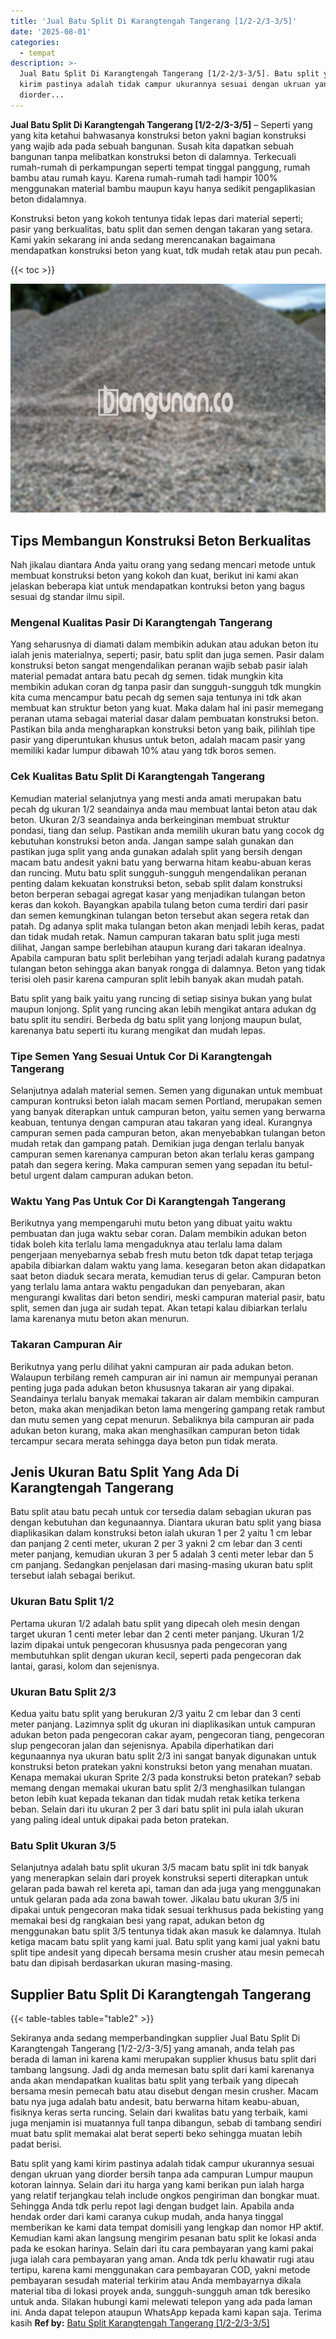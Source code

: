 ```yaml
---
title: 'Jual Batu Split Di Karangtengah Tangerang [1/2-2/3-3/5]'
date: '2025-08-01'
categories:
  - tempat
description: >-
  Jual Batu Split Di Karangtengah Tangerang [1/2-2/3-3/5]. Batu split yang kami
  kirim pastinya adalah tidak campur ukurannya sesuai dengan ukruan yang
  diorder...
---
```


**Jual Batu Split Di Karangtengah Tangerang \[1/2-2/3-3/5\]** – Seperti yang yang kita ketahui bahwasanya konstruksi beton yakni bagian konstruksi yang wajib ada pada sebuah bangunan. Susah kita dapatkan sebuah bangunan tanpa melibatkan konstruksi beton di dalamnya. Terkecuali rumah-rumah di perkampungan seperti tempat tinggal panggung, rumah bambu atau rumah kayu. Karena rumah-rumah tadi hampir 100% menggunakan material bambu maupun kayu hanya sedikit pengaplikasian beton didalamnya.

Konstruksi beton yang kokoh tentunya tidak lepas dari material seperti; pasir yang berkualitas, batu split dan semen dengan takaran yang setara. Kami yakin sekarang ini anda sedang merencanakan bagaimana mendapatkan konstruksi beton yang kuat, tdk mudah retak atau pun pecah.

{{< toc >}}

![Jual Batu Split Di Karangtengah Tangerang [1/2-2/3-3/5]](/images/jual-batu-split-02.png)

## Tips Membangun Konstruksi Beton Berkualitas

Nah jikalau diantara Anda yaitu orang yang sedang mencari metode untuk membuat konstruksi beton yang kokoh dan kuat, berikut ini kami akan jelaskan beberapa kiat untuk mendapatkan kontruksi beton yang bagus sesuai dg standar ilmu sipil.

### Mengenal Kualitas Pasir Di Karangtengah Tangerang

Yang seharusnya di diamati dalam membikin adukan atau adukan beton itu ialah jenis materialnya, seperti; pasir, batu split dan juga semen. Pasir dalam konstruksi beton sangat mengendalikan peranan wajib sebab pasir ialah material pemadat antara batu pecah dg semen. tidak mungkin kita membikin adukan coran dg tanpa pasir dan sungguh-sungguh tdk mungkin kita cuma mencampur batu pecah dg semen saja tentunya ini tdk akan membuat kan struktur beton yang kuat. Maka dalam hal ini pasir memegang peranan utama sebagai material dasar dalam pembuatan konstruksi beton. Pastikan bila anda mengharapkan konstruksi beton yang baik, pilihlah tipe pasir yang diperuntukan khusus untuk beton, adalah macam pasir yang memiliki kadar lumpur dibawah 10% atau yang tdk boros semen.

### Cek Kualitas Batu Split Di Karangtengah Tangerang

Kemudian material selanjutnya yang mesti anda amati merupakan batu pecah dg ukuran 1/2 seandainya anda mau membuat lantai beton atau dak beton. Ukuran 2/3 seandainya anda berkeinginan membuat struktur pondasi, tiang dan selup. Pastikan anda memilih ukuran batu yang cocok dg kebutuhan konstruksi beton anda. Jangan sampe salah gunakan dan pastikan juga split yang anda gunakan adalah split yang bersih dengan macam batu andesit yakni batu yang berwarna hitam keabu-abuan keras dan runcing. Mutu batu split sungguh-sungguh mengendalikan peranan penting dalam kekuatan konstruksi beton, sebab split dalam konstruksi beton berperan sebagai agregat kasar yang menjadikan tulangan beton keras dan kokoh. Bayangkan apabila tulang beton cuma terdiri dari pasir dan semen kemungkinan tulangan beton tersebut akan segera retak dan patah. Dg adanya split maka tulangan beton akan menjadi lebih keras, padat dan tidak mudah retak. Namun campuran takaran batu split juga mesti dilihat, Jangan sampe berlebihan ataupun kurang dari takaran idealnya. Apabila campuran batu split berlebihan yang terjadi adalah kurang padatnya tulangan beton sehingga akan banyak rongga di dalamnya. Beton yang tidak terisi oleh pasir karena campuran split lebih banyak akan mudah patah.

Batu split yang baik yaitu yang runcing di setiap sisinya bukan yang bulat maupun lonjong. Split yang runcing akan lebih mengikat antara adukan dg batu split itu sendiri. Berbeda dg batu split yang lonjong maupun bulat, karenanya batu seperti itu kurang mengikat dan mudah lepas.

### Tipe Semen Yang Sesuai Untuk Cor Di Karangtengah Tangerang

Selanjutnya adalah material semen. Semen yang digunakan untuk membuat campuran kontruksi beton ialah macam semen Portland, merupakan semen yang banyak diterapkan untuk campuran beton, yaitu semen yang berwarna keabuan, tentunya dengan campuran atau takaran yang ideal. Kurangnya campuran semen pada campuran beton, akan menyebabkan tulangan beton mudah retak dan gampang patah. Demikian juga dengan terlalu banyak campuran semen karenanya campuran beton akan terlalu keras gampang patah dan segera kering. Maka campuran semen yang sepadan itu betul-betul urgent dalam campuran adukan beton.

### Waktu Yang Pas Untuk Cor Di Karangtengah Tangerang

Berikutnya yang mempengaruhi mutu beton yang dibuat yaitu waktu pembuatan dan juga waktu sebar coran. Dalam membikin adukan beton tidak boleh kita terlalu lama mengaduknya atau terlalu lama dalam pengerjaan menyebarnya sebab fresh mutu beton tdk dapat tetap terjaga apabila dibiarkan dalam waktu yang lama. kesegaran beton akan didapatkan saat beton diaduk secara merata, kemudian terus di gelar. Campuran beton yang terlalu lama antara waktu pengadukan dan penyebaran, akan mengurangi kwalitas dari beton sendiri, meski campuran material pasir, batu split, semen dan juga air sudah tepat. Akan tetapi kalau dibiarkan terlalu lama karenanya mutu beton akan menurun.

### Takaran Campuran Air

Berikutnya yang perlu dilihat yakni campuran air pada adukan beton. Walaupun terbilang remeh campuran air ini namun air mempunyai peranan penting juga pada adukan beton khususnya takaran air yang dipakai. Seandainya terlalu banyak memakai takaran air dalam membikin campuran beton, maka akan menjadikan beton lama mengering gampang retak rambut dan mutu semen yang cepat menurun. Sebaliknya bila campuran air pada adukan beton kurang, maka akan menghasilkan campuran beton tidak tercampur secara merata sehingga daya beton pun tidak merata.

## Jenis Ukuran Batu Split Yang Ada Di Karangtengah Tangerang

Batu split atau batu pecah untuk cor tersedia dalam sebagian ukuran pas dengan kebutuhan dan kegunaannya. Diantara ukuran batu split yang biasa diaplikasikan dalam konstruksi beton ialah ukuran 1 per 2 yaitu 1 cm lebar dan panjang 2 centi meter, ukuran 2 per 3 yakni 2 cm lebar dan 3 centi meter panjang, kemudian ukuran 3 per 5 adalah 3 centi meter lebar dan 5 cm panjang. Sedangkan penjelasan dari masing-masing ukuran batu split tersebut ialah sebagai berikut.

### Ukuran Batu Split 1/2

Pertama ukuran 1/2 adalah batu split yang dipecah oleh mesin dengan target ukuran 1 centi meter lebar dan 2 centi meter panjang. Ukuran 1/2 lazim dipakai untuk pengecoran khususnya pada pengecoran yang membutuhkan split dengan ukuran kecil, seperti pada pengecoran dak lantai, garasi, kolom dan sejenisnya.

### Ukuran Batu Split 2/3

Kedua yaitu batu split yang berukuran 2/3 yaitu 2 cm lebar dan 3 centi meter panjang. Lazimnya split dg ukuran ini diaplikasikan untuk campuran adukan beton pada pengecoran cakar ayam, pengecoran tiang, pengecoran slup pengecoran jalan dan sejenisnya. Apabila diperhatikan dari kegunaannya nya ukuran batu split 2/3 ini sangat banyak digunakan untuk konstruksi beton pratekan yakni konstruksi beton yang menahan muatan. Kenapa memakai ukuran Sprite 2/3 pada konstruksi beton pratekan? sebab memang dengan memakai ukuran batu split 2/3 menghasilkan tulangan beton lebih kuat kepada tekanan dan tidak mudah retak ketika terkena beban. Selain dari itu ukuran 2 per 3 dari batu split ini pula ialah ukuran yang paling ideal untuk dipakai pada beton pratekan.

### Batu Split Ukuran 3/5

Selanjutnya adalah batu split ukuran 3/5 macam batu split ini tdk banyak yang menerapkan selain dari proyek konstruksi seperti diterapkan untuk gelaran pada bawah rel kereta api, taman dan ada juga yang menggunakan untuk gelaran pada ada zona bawah tower. Jikalau batu ukuran 3/5 ini dipakai untuk pengecoran maka tidak sesuai terkhusus pada bekisting yang memakai besi dg rangkaian besi yang rapat, adukan beton dg menggunakan batu split 3/5 tentunya tidak akan masuk ke dalamnya. Itulah ketiga macam batu split yang kami jual. Batu split yang kami jual yakni batu split tipe andesit yang dipecah bersama mesin crusher atau mesin pemecah batu dan dipisah berdasarkan ukuran masing-masing.

## Supplier Batu Split Di Karangtengah Tangerang

{{< table-tables table="table2" >}}

Sekiranya anda sedang memperbandingkan supplier Jual Batu Split Di Karangtengah Tangerang \[1/2-2/3-3/5\] yang amanah, anda telah pas berada di laman ini karena kami merupakan supplier khusus batu split dari tambang langsung. Jadi dg anda memesan batu split dari kami karenanya anda akan mendapatkan kualitas batu split yang terbaik yang dipecah bersama mesin pemecah batu atau disebut dengan mesin crusher. Macam batu nya juga adalah batu andesit, batu berwarna hitam keabu-abuan, fisiknya keras serta runcing. Selain dari kwalitas batu yang terbaik, kami juga menjamin isi muatannya full tanpa dibangun, sebab di tambang sendiri muat batu split memakai alat berat seperti beko sehingga muatan lebih padat berisi.

Batu split yang kami kirim pastinya adalah tidak campur ukurannya sesuai dengan ukruan yang diorder bersih tanpa ada campuran Lumpur maupun kotoran lainnya. Selain dari itu harga yang kami berikan pun ialah harga yang relatif terjangkau telah include ongkos pengiriman dan bongkar muat. Sehingga Anda tdk perlu repot lagi dengan budget lain. Apabila anda hendak order dari kami caranya cukup mudah, anda hanya tinggal memberikan ke kami data tempat domisili yang lengkap dan nomor HP aktif. Kemudian kami akan langsung mengirim pesanan batu split ke lokasi anda pada ke esokan harinya. Selain dari itu cara pembayaran yang kami pakai juga ialah cara pembayaran yang aman. Anda tdk perlu khawatir rugi atau tertipu, karena kami menggunakan cara pembayaran COD, yakni metode pembayaran sesudah material terkirim atau Anda membayarnya dikala material tiba di lokasi proyek anda, sungguh-sungguh aman tdk beresiko untuk anda. Silakan hubungi kami melewati telepon yang ada pada laman ini. Anda dapat telepon ataupun WhatsApp kepada kami kapan saja. Terima kasih
**Ref by:** [Batu Split Karangtengah Tangerang [1/2-2/3-3/5]](https://id.wikipedia.org/wiki/Batu)
